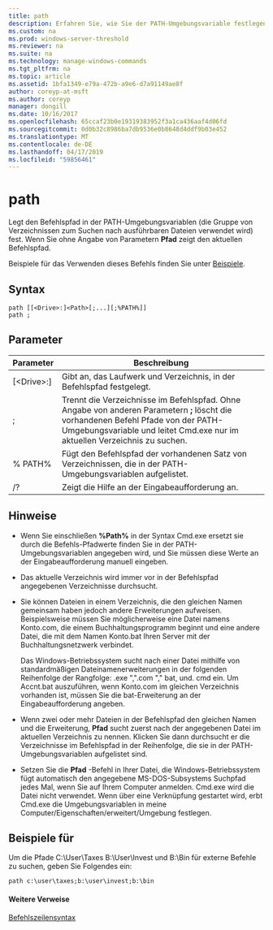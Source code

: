 ```yaml
---
title: path
description: Erfahren Sie, wie Sie der PATH-Umgebungsvariable festlegen.
ms.custom: na
ms.prod: windows-server-threshold
ms.reviewer: na
ms.suite: na
ms.technology: manage-windows-commands
ms.tgt_pltfrm: na
ms.topic: article
ms.assetid: 1bfa1349-e79a-472b-a9e6-d7a91149ae8f
author: coreyp-at-msft
ms.author: coreyp
manager: dongill
ms.date: 10/16/2017
ms.openlocfilehash: 65ccaf23b0e19319383952f3a1ca436aaf4d06fd
ms.sourcegitcommit: 0d0b32c8986ba7db9536e0b8648d4ddf9b03e452
ms.translationtype: MT
ms.contentlocale: de-DE
ms.lasthandoff: 04/17/2019
ms.locfileid: "59856461"
---
```

# <a name="path"></a>path



Legt den Befehlspfad in der PATH-Umgebungsvariablen (die Gruppe von Verzeichnissen zum Suchen nach ausführbaren Dateien verwendet wird) fest. Wenn Sie ohne Angabe von Parametern **Pfad** zeigt den aktuellen Befehlspfad.

Beispiele für das Verwenden dieses Befehls finden Sie unter [Beispiele](#BKMK_examples).

## <a name="syntax"></a>Syntax

```
path [[<Drive>:]<Path>[;...][;%PATH%]]
path ;
```

## <a name="parameters"></a>Parameter

|Parameter|Beschreibung|
|---------|-----------|
|[\<Drive>:]<Path>|Gibt an, das Laufwerk und Verzeichnis, in der Befehlspfad festgelegt.|
|;|Trennt die Verzeichnisse im Befehlspfad. Ohne Angabe von anderen Parametern **;** löscht die vorhandenen Befehl Pfade von der PATH-Umgebungsvariable und leitet Cmd.exe nur im aktuellen Verzeichnis zu suchen.|
|% PATH%|Fügt den Befehlspfad der vorhandenen Satz von Verzeichnissen, die in der PATH-Umgebungsvariablen aufgelistet.|
|/?|Zeigt die Hilfe an der Eingabeaufforderung an.|

## <a name="remarks"></a>Hinweise

-   Wenn Sie einschließen **%Path%** in der Syntax Cmd.exe ersetzt sie durch die Befehls-Pfadwerte finden Sie in der PATH-Umgebungsvariablen angegeben wird, und Sie müssen diese Werte an der Eingabeaufforderung manuell eingeben.
-   Das aktuelle Verzeichnis wird immer vor in der Befehlspfad angegebenen Verzeichnisse durchsucht.
-   Sie können Dateien in einem Verzeichnis, die den gleichen Namen gemeinsam haben jedoch andere Erweiterungen aufweisen. Beispielsweise müssen Sie möglicherweise eine Datei namens Konto.com, die einem Buchhaltungsprogramm beginnt und eine andere Datei, die mit dem Namen Konto.bat Ihren Server mit der Buchhaltungsnetzwerk verbindet.

    Das Windows-Betriebssystem sucht nach einer Datei mithilfe von standardmäßigen Dateinamenerweiterungen in der folgenden Reihenfolge der Rangfolge: .exe ",".com "," bat, und. cmd ein. Um Accnt.bat auszuführen, wenn Konto.com im gleichen Verzeichnis vorhanden ist, müssen Sie die bat-Erweiterung an der Eingabeaufforderung angeben.
-   Wenn zwei oder mehr Dateien in der Befehlspfad den gleichen Namen und die Erweiterung, **Pfad** sucht zuerst nach der angegebenen Datei im aktuellen Verzeichnis zu nennen. Klicken Sie dann durchsucht er die Verzeichnisse im Befehlspfad in der Reihenfolge, die sie in der PATH-Umgebungsvariablen aufgelistet sind.
-   Setzen Sie die **Pfad** -Befehl in Ihrer Datei, die Windows-Betriebssystem fügt automatisch den angegebene MS-DOS-Subsystems Suchpfad jedes Mal, wenn Sie auf Ihrem Computer anmelden. Cmd.exe wird die Datei nicht verwendet. Wenn über eine Verknüpfung gestartet wird, erbt Cmd.exe die Umgebungsvariablen in meine Computer/Eigenschaften/erweitert/Umgebung festlegen.

## <a name="BKMK_examples"></a>Beispiele für

Um die Pfade C:\User\Taxes B:\User\Invest und B:\Bin für externe Befehle zu suchen, geben Sie Folgendes ein:

`path c:\user\taxes;b:\user\invest;b:\bin`

#### <a name="additional-references"></a>Weitere Verweise

[Befehlszeilensyntax](command-line-syntax-key.md)
